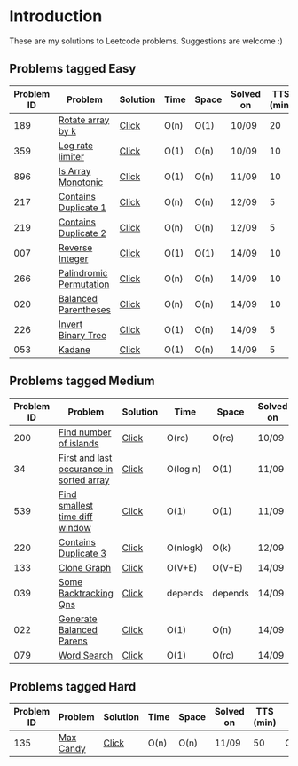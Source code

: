 # Introduction
These are my solutions to Leetcode problems. Suggestions are welcome :)

## Problems tagged Easy
Problem ID  | Problem | Solution | Time | Space | Solved on | TTS (min) | Topic
------------|---------|----------|------------------|-----------------|-----------|------------------|-------
189  | [Rotate array by k](https://leetcode.com/problems/rotate-array/) | [Click](../master/src/LC189.cs) | O(n) | O(1) | 10/09 | 20 | Array
359  | [Log rate limiter](https://leetcode.com/problems/logger-rate-limiter/) | [Click](../master/src/LC359.cs) | O(1) | O(n) | 10/09 | 10 | Hash Table
896  | [Is Array Monotonic](https://leetcode.com/problems/monotonic-array/) | [Click](../master/src/LC896.cs) | O(1) | O(n) | 11/09 | 10 | Array
217  | [Contains Duplicate 1](https://leetcode.com/problems/contains-duplicate/description/) | [Click](../master/src/LC217.cs) | O(n) | O(n) | 12/09 | 5 | HashTable
219  | [Contains Duplicate 2](https://leetcode.com/problems/contains-duplicate-ii/description/) | [Click](../master/src/LC219.cs) | O(n) | O(n) | 12/09 | 5 | HashTable
007  | [Reverse Integer](https://leetcode.com/problems/reverse-integer/description/) | [Click](../master/src/LC007.cs) | O(1) | O(1) | 14/09 | 10 | Math
266  | [Palindromic Permutation](https://leetcode.com/problems/palindrome-permutation/description/) | [Click](../master/src/LC266.cs) | O(n) | O(n) | 14/09 | 10 | HashTable
020  | [Balanced Parentheses](https://leetcode.com/problems/valid-parentheses/) | [Click](../master/src/LC020.cs) | O(n) | O(n) | 14/09 | 10 | Stack
226  | [Invert Binary Tree](https://leetcode.com/problems/invert-binary-tree/description/) | [Click](../master/src/LC226.cs) | O(1) | O(n) | 14/09 | 5 | Tree
053  | [Kadane](https://leetcode.com/problems/maximum-subarray/description/) | [Click](../master/src/LC053.cs) | O(1) | O(n) | 14/09 | 5 | Array

## Problems tagged Medium
Problem ID  | Problem | Solution | Time | Space | Solved on | TTS (min) | Topic
------------|---------|----------|------------------|-----------------|-----------|------------------|-------
200  | [Find number of islands](https://leetcode.com/problems/number-of-islands/) | [Click](../master/src/LC200.cs) | O(rc) | O(rc) | 10/09 | 30 | Union-Find
34   | [First and last occurance in sorted array](https://leetcode.com/problems/find-first-and-last-position-of-element-in-sorted-array/) | [Click](../master/src/LC34.cs) | O(log n) | O(1) | 11/09 | 25 | Binary Search
539  | [Find smallest time diff window](https://leetcode.com/problems/minimum-time-difference/) | [Click](../master/src/LC539.cs) | O(1) | O(1) | 11/09 | 35 | Sliding Window, Sort
220  | [Contains Duplicate 3](https://leetcode.com/problems/contains-duplicate-iii/) | [Click](../master/src/LC220.java) | O(nlogk) | O(k) | 12/09 | 45 | BST
133  | [Clone Graph](https://leetcode.com/problems/clone-graph/description/) | [Click](../master/src/LC133.cs) | O(V+E) | O(V+E) | 14/09 | 12 | BFS
039  | [Some Backtracking Qns](https://leetcode.com/problems/combination-sum/description/) | [Click](../master/src/Backtracking.cs) | depends | depends | 14/09 | 80 | Backtracking
022  | [Generate Balanced Parens](https://leetcode.com/problems/generate-parentheses/description/) | [Click](../master/src/LC022.cs) | O(1) | O(n) | 14/09 | 15 | Backtracking
079  | [Word Search](https://leetcode.com/problems/word-search/description/) | [Click](../master/src/LC079.cs) | O(1) | O(rc) | 14/09 | 30 | Backtracking

## Problems tagged Hard
Problem ID  | Problem | Solution | Time | Space | Solved on | TTS (min) | Topic
------------|---------|----------|------------------|-----------------|-----------|------------------|-------
135  | [Max Candy](https://leetcode.com/problems/candy/) | [Click](../master/src/LC135.cs) | O(n) | O(n) | 11/09 | 50 | Greedy